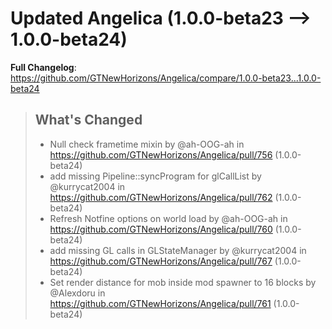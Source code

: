 # Updated Angelica (1.0.0-beta23 -->  1.0.0-beta24)
**Full Changelog**: https://github.com/GTNewHorizons/Angelica/compare/1.0.0-beta23...1.0.0-beta24
>## What's Changed
> * Null check frametime mixin by @ah-OOG-ah in https://github.com/GTNewHorizons/Angelica/pull/756 (1.0.0-beta24)
> * add missing Pipeline::syncProgram for glCallList by @kurrycat2004 in https://github.com/GTNewHorizons/Angelica/pull/762 (1.0.0-beta24)
> * Refresh Notfine options on world load by @ah-OOG-ah in https://github.com/GTNewHorizons/Angelica/pull/760 (1.0.0-beta24)
> * add missing GL calls in GLStateManager by @kurrycat2004 in https://github.com/GTNewHorizons/Angelica/pull/767 (1.0.0-beta24)
> * Set render distance for mob inside mod spawner to 16 blocks by @Alexdoru in https://github.com/GTNewHorizons/Angelica/pull/761 (1.0.0-beta24)
>

